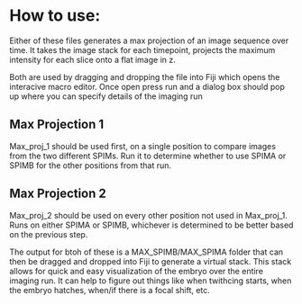 # How to use:

Either of these files generates a max projection of an image sequence over time. It takes the image stack for each timepoint, projects the maximum intensity for
each slice onto a flat image in z.
 
Both are used by dragging and dropping the file into Fiji which opens the interacive macro editor. Once open press run and a dialog box should pop up where you can specify details of the imaging run

## Max Projection 1
Max_proj_1 should be used first, on a single position to compare images from the two different SPIMs. Run it to determine whether to use SPIMA or SPIMB for the 
other positions from that run. 

## Max Projection 2
Max_proj_2 should be used on every other position not used in Max_proj_1. Runs on either SPIMA or SPIMB, whichever is determined to be better based on the previous 
step. 


The output for btoh of these is a MAX_SPIMB/MAX_SPIMA folder that can then be dragged and dropped into Fiji to generate a virtual stack. This stack allows for quick and easy 
visualization of the embryo over the entire imaging run. It can help to figure out things like when twithcing starts, when the embryo hatches, when/if there is 
a focal shift, etc.
